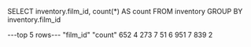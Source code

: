 SELECT 
	inventory.film_id,
  count(*) AS count
FROM inventory
GROUP BY inventory.film_id

---top 5 rows---
"film_id"	"count"
652	      4
273	      7
51	      6
951	      7
839	      2
